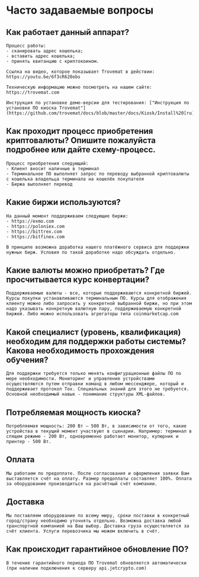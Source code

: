 # Часто задаваемые вопросы
## Как работает данный аппарат?
        
    Процесс работы:
    - сканировать адрес кошелька;
    - вставить адрес кошелька;
    - принять квитанцию с криптокоином.
  
    Ссылка на видео, которое показывает Trovemat в действии: https://youtu.be/6f3cR620obs
    
    Техническую информацию можно посмотреть на нашем сайте: https://trovemat.com
    
    Инструкция по установке демо-версии для тестирования: ["Инструкция по установке ПО киоска Trovemat"](https://github.com/trovemat/docs/blob/master/docs/Kiosk/Install%20[ru].md)
    
## Как проходит процесс приобретения криптовалюты? Опишите пожалуйста подробнее или дайте схему-процесс.
    Процесс приобретения следующий: 
    - Клиент вносит наличные в терминал
    - Терминальное ПО выполняет запрос по переводу выбранной криптовалюты с кошелька владельца терминала на кошелёк покупателя
    - Биржа выполняет перевод

## Какие биржи используются?
    
    На данный момент поддерживаем следующие биржи: 
    - https://exmo.com
    - https://poloniex.com
    - https://bittrex.com
    - https://bitfinex.com
    
    В принципе возможна доработка нашего платёжного сервиса для поддержки нужных бирж. Условия по такой доработке надо обсуждать отдельно.

## Какие валюты можно приобретать? Где просчитывается курс конвертации?
    
    Поддерживаемые валюты - все, которые поддерживаются конкретной биржей. Курсы покупки устанавливаются терминальным ПО. Курсы для отображения клиенту можно либо запросить у конкретной выбранной биржи, но при этом надо указывать конкретную валютную пару, поддерживаемую конкретной биржей. Либо можно использовать агрегаторы типа coinmarketcap.com

## Какой специалист (уровень, квалификация) необходим для поддержки работы системы? Какова необходимость прохождения обучения?
    
    Для поддержки требуется только менять конфигурационные файлы ПО по мере необходимости. Мониторинг и управление устройствами осуществляются путем отправки команд в любом мессенджере, который и поддерживает протокол Tox. Специальных знаний для этого не требуется. Основной необходимый навык - понимание структуры XML-файлов.

## Потребляемая мощность киоска?
    
    Потребляемая мощность: 200 Вт – 500 Вт, в зависимости от того, какие устройства в текущий момент участвуют в сценарии. Например: терминал в спящем режиме - 200 Вт, одновременно работает монитор, купюрник и принтер - 500 Вт.

## Оплата
    
    Мы работаем по предоплате. После согласования и оформления заявки Вам выставляется счёт на оплату. Размер предоплаты составляет 100%. Оплата за оборудование производиться на расчётный счёт компании.

## Доставка
    
    Мы поставляем оборудование по всему миру, сроки поставки в конкретный город/страну необходимо уточнять отдельно. Возможна доставка любой транспортной компанией на Ваш выбор. Доставка груза осуществляется за счёт клиента. Услуги перевозчика мы можем включить в счёт.

## Как происходит гарантийное обновление ПО?
    
    В течение гарантийного периода ПО Trovemat обновляется автоматически (при наличии подключения к серверу api.jetcrypto.com)
